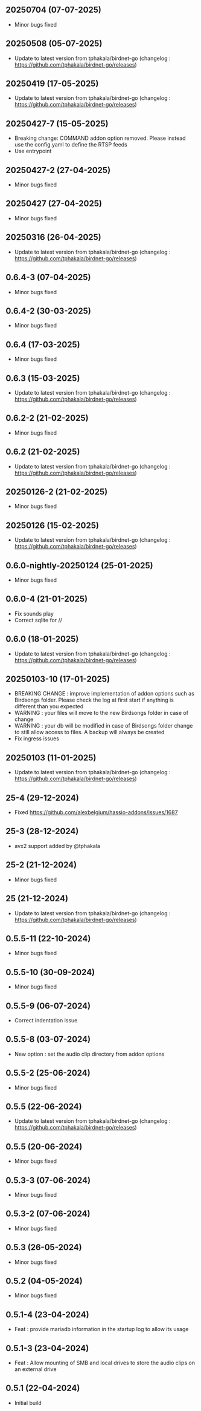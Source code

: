 ## 20250704 (07-07-2025)
- Minor bugs fixed
## 20250508 (05-07-2025)

- Update to latest version from tphakala/birdnet-go (changelog : https://github.com/tphakala/birdnet-go/releases)

## 20250419 (17-05-2025)

- Update to latest version from tphakala/birdnet-go (changelog : https://github.com/tphakala/birdnet-go/releases)

## 20250427-7 (15-05-2025)

- Breaking change: COMMAND addon option removed. Please instead use the config.yaml to define the RTSP feeds
- Use entrypoint

## 20250427-2 (27-04-2025)

- Minor bugs fixed

## 20250427 (27-04-2025)

- Minor bugs fixed

## 20250316 (26-04-2025)

- Update to latest version from tphakala/birdnet-go (changelog : https://github.com/tphakala/birdnet-go/releases)

## 0.6.4-3 (07-04-2025)

- Minor bugs fixed

## 0.6.4-2 (30-03-2025)

- Minor bugs fixed

## 0.6.4 (17-03-2025)

- Minor bugs fixed

## 0.6.3 (15-03-2025)

- Update to latest version from tphakala/birdnet-go (changelog : https://github.com/tphakala/birdnet-go/releases)

## 0.6.2-2 (21-02-2025)

- Minor bugs fixed

## 0.6.2 (21-02-2025)

- Update to latest version from tphakala/birdnet-go (changelog : https://github.com/tphakala/birdnet-go/releases)

## 20250126-2 (21-02-2025)

- Minor bugs fixed

## 20250126 (15-02-2025)

- Update to latest version from tphakala/birdnet-go (changelog : https://github.com/tphakala/birdnet-go/releases)

## 0.6.0-nightly-20250124 (25-01-2025)

- Minor bugs fixed

## 0.6.0-4 (21-01-2025)

- Fix sounds play
- Correct sqlite for //

## 0.6.0 (18-01-2025)

- Update to latest version from tphakala/birdnet-go (changelog : https://github.com/tphakala/birdnet-go/releases)

## 20250103-10 (17-01-2025)

- BREAKING CHANGE : improve implementation of addon options such as Birdsongs folder. Please check the log at first start if anything is different than you expected
- WARNING : your files will move to the new Birdsongs folder in case of change
- WARNING : your db will be modified in case of Birdsongs folder change to still allow access to files. A backup will always be created
- Fix ingress issues

## 20250103 (11-01-2025)

- Update to latest version from tphakala/birdnet-go (changelog : https://github.com/tphakala/birdnet-go/releases)

## 25-4 (29-12-2024)

- Fixed https://github.com/alexbelgium/hassio-addons/issues/1687

## 25-3 (28-12-2024)

- avx2 support added by @tphakala

## 25-2 (21-12-2024)

- Minor bugs fixed

## 25 (21-12-2024)

- Update to latest version from tphakala/birdnet-go (changelog : https://github.com/tphakala/birdnet-go/releases)

## 0.5.5-11 (22-10-2024)

- Minor bugs fixed

## 0.5.5-10 (30-09-2024)

- Minor bugs fixed

## 0.5.5-9 (06-07-2024)

- Correct indentation issue

## 0.5.5-8 (03-07-2024)

- New option : set the audio clip directory from addon options

## 0.5.5-2 (25-06-2024)

- Minor bugs fixed

## 0.5.5 (22-06-2024)

- Update to latest version from tphakala/birdnet-go (changelog : https://github.com/tphakala/birdnet-go/releases)

## 0.5.5 (20-06-2024)

- Minor bugs fixed

## 0.5.3-3 (07-06-2024)

- Minor bugs fixed

## 0.5.3-2 (07-06-2024)

- Minor bugs fixed

## 0.5.3 (26-05-2024)

- Minor bugs fixed

## 0.5.2 (04-05-2024)

- Minor bugs fixed

## 0.5.1-4 (23-04-2024)

- Feat : provide mariadb information in the startup log to allow its usage

## 0.5.1-3 (23-04-2024)

- Feat : Allow mounting of SMB and local drives to store the audio clips on an external drive

## 0.5.1 (22-04-2024)

- Initial build
